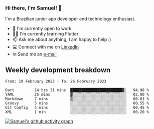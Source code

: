 ### Hi there, I'm Samuel! 👋

I'm a Brazilian junior app developer and technology enthusiast.

- 🏢 I'm currently open to work
- 👨‍💻 I'm currently learning Flutter
- 📫 Ask me about anything, I am happy to help :)
- 💻 Connect with me on [LinkedIn](https://www.linkedin.com/in/samuel-s-marques/)
- ✉ Send me an [e-mail](mailto:samuel.s.marques@protonmail.com)

## Weekly development breakdown
<!--START_SECTION:waka-->

```text
From: 19 February 2023 - To: 26 February 2023

Dart         14 hrs 31 mins  ███████████████████████▓░   94.98 %
YAML         25 mins         ▓░░░░░░░░░░░░░░░░░░░░░░░░   02.80 %
Markdown     7 mins          ▒░░░░░░░░░░░░░░░░░░░░░░░░   00.83 %
Groovy       5 mins          ░░░░░░░░░░░░░░░░░░░░░░░░░   00.55 %
Git Config   4 mins          ░░░░░░░░░░░░░░░░░░░░░░░░░   00.45 %
XML          1 min           ░░░░░░░░░░░░░░░░░░░░░░░░░   00.20 %
```

<!--END_SECTION:waka-->

[![Samuel's github activity graph](https://activity-graph.herokuapp.com/graph?username=samuel-s-marques&theme=react-dark)](https://github.com/samuel-s-marques)
